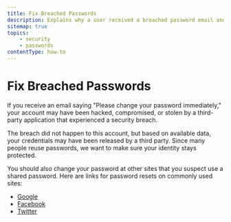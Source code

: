 ```yaml
---
title: Fix Breached Passwords
description: Explains why a user received a breached password email and what to do.
sitemap: true
topics:
    - security
    - passwords
contentType: how-to
---
```


# Fix Breached Passwords

If you receive an email saying "Please change your password immediately," your account may have been hacked, compromised, or stolen by a third-party application that experienced a security breach. 

The breach did not happen to this account, but based on available data, your credentials may have been released by a third party. Since many people reuse passwords, we want to make sure your identity stays protected.

You should also change your password at other sites that you suspect use a shared password. Here are links for password resets on commonly used sites:
* [Google](https://www.google.com/accounts/recovery/)
* [Facebook](https://www.facebook.com/settings)
* [Twitter](https://twitter.com/settings/password)